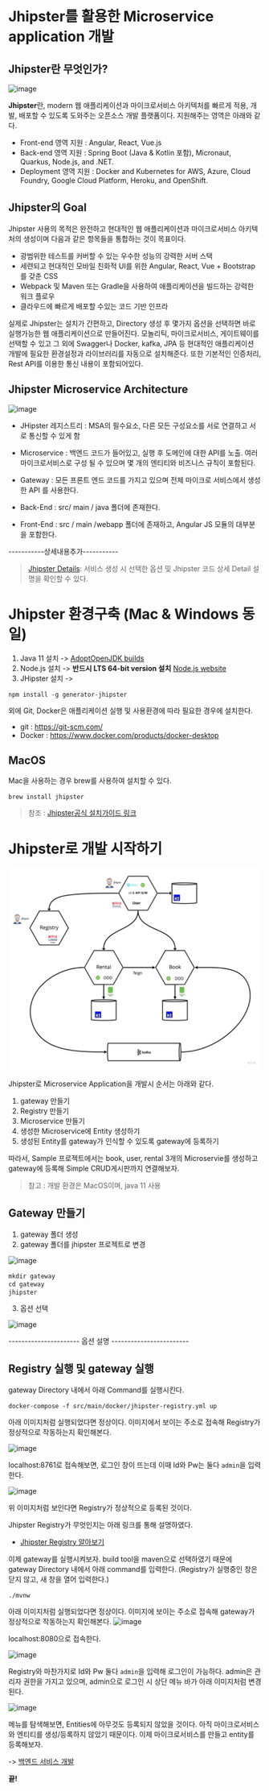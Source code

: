 # Jhipster를 활용한 Microservice application 개발

## Jhipster란 무엇인가?

![image](https://user-images.githubusercontent.com/18453570/81132833-b26d7c80-8f8a-11ea-8ce5-95b841fe6fae.png)

**Jhipster**란, modern 웹 애플리케이션과 마이크로서비스 아키텍처를 빠르게 적용, 개발, 배포할 수 있도록 도와주는 오픈소스 개발 플랫폼이다.
지원해주는 영역은 아래와 같다.

- Front-end 영역 지원 : Angular, React, Vue.js
- Back-end 영역 지원 : Spring Boot (Java & Kotlin 포함), Micronaut, Quarkus, Node.js, and .NET.
- Deployment 영역 지원 : Docker and Kubernetes for AWS, Azure, Cloud Foundry, Google Cloud Platform, Heroku, and OpenShift.

## Jhipster의 Goal

Jhipster 사용의 목적은 완전하고 현대적인 웹 애플리케이션과 마이크로서비스 아키텍처의 생성이며 다음과 같은 항목들을 통합하는 것이 목표이다.

- 광범위한 테스트를 커버할 수 있는 우수한 성능의 강력한 서버 스택
- 세련되고 현대적인 모바일 친화적 UI를 위한 Angular, React, Vue + Bootstrap를 갖춘 CSS
- Webpack 및 Maven 또는 Gradle을 사용하여 애플리케이션을 빌드하는 강력한 워크 플로우
- 클라우드에 빠르게 배포할 수있는 코드 기반 인프라
  
실제로 Jhipster는 설치가 간편하고, Directory 생성 후 몇가지 옵션을 선택하면 바로 실행가능한 웹 애플리케이션으로 만들어진다. 모놀리틱, 마이크로서비스, 게이트웨이를 선택할 수 있고 그 외에 Swagger나 Docker, kafka, JPA 등 현대적인 애플리케이션 개발에 필요한 환경설정과 라이브러리를 자동으로 설치해준다. 또한 기본적인 인증처리, Rest API를 이용한 통신 내용이 포함되어있다.
## Jhipster Microservice Architecture

![image](https://user-images.githubusercontent.com/18453570/81143306-806d1200-8fac-11ea-9c7f-3506f51fccd8.png)

- JHipster 레지스트리 : MSA의 필수요소, 다른 모든 구성요소를 서로 연결하고 서로 통신할 수 있게 함

- Microservice : 백엔드 코드가 들어있고, 실행 후 도메인에 대한 API를 노출. 여러 마이크로서비스로 구성 될 수 있으며 몇 개의 엔티티와 비즈니스 규칙이 포함된다.

- Gateway : 모든 프론트 엔드 코드를 가지고 있으며 전체 마이크로 서비스에서 생성한 API 를 사용한다.

- Back-End : src/ main / java 폴더에 존재한다.

- Front-End : src / main /webapp 폴더에 존재하고, Angular JS 모듈의 대부분을 포함한다.

-----------상세내용추가-----------

> [Jhipster Details](/contents/jhipster_details.md): 서비스 생성 시 선택한 옵션 및 Jhipster 코드 상세 Detail 설명을 확인할 수 있다.


# Jhipster 환경구축 (Mac & Windows 동일)

1. Java 11 설치 ->  [AdoptOpenJDK builds](https://adoptopenjdk.net/)
2. Node.js 설치 -> **반드시 LTS 64-bit version 설치** [Node.js website](https://nodejs.org/en/) 
3. JHipster 설치 -> 
```
npm install -g generator-jhipster
```

외에 Git, Docker은 애플리케이션 실행 및 사용환경에 따라 필요한 경우에 설치한다.

- git : https://git-scm.com/
- Docker : https://www.docker.com/products/docker-desktop

## MacOS

Mac을 사용하는 경우 brew를 사용하여 설치할 수 있다. 

```
brew install jhipster
```

> 참조 : [Jhipster공식 설치가이드 링크](https://www.jhipster.tech/installation/)

# Jhipster로 개발 시작하기

![image](https://github.com/CNAPS-MSA/CNAPS3/blob/master/img/firstArchitecture.jpg)


Jhipster로 Microservice Application을 개발시 순서는 아래와 같다.

1. gateway 만들기
  1. Registry 만들기
2. Microservice 만들기
3. 생성한 Microservice에 Entity 생성하기
4. 생성된 Entity를 gateway가 인식할 수 있도록 gateway에 등록하기

따라서, Sample 프로젝트에서는 book, user, rental 3개의 Microservie를 생성하고 gateway에 등록해 Simple CRUD게시판까지 연결해보자.

> 참고 : 개발 환경은 MacOS이며, java 11 사용

## Gateway 만들기

1. gateway 폴더 생성
2. gateway 폴더를 jhipster 프로젝트로 변경

![image](https://user-images.githubusercontent.com/18453570/81142695-42232300-8fab-11ea-88a2-50a2cf6d900b.png)

```
mkdir gateway
cd gateway
jhipster
```

3. 옵션 선택

![image](https://user-images.githubusercontent.com/18453570/81142883-c2e21f00-8fab-11ea-80eb-dee5b067068a.png)

---------------------- 옵션 설명 ------------------------

## Registry 실행 및 gateway 실행

gateway Directory 내에서 아래 Command를 실행시킨다.

```
docker-compose -f src/main/docker/jhipster-registry.yml up
```
아래 이미지처럼 실행되었다면 정상이다.
이미지에서 보이는 주소로 접속해 Registry가 정상적으로 작동하는지 확인해본다.

![image](https://user-images.githubusercontent.com/18453570/81143823-b8c12000-8fad-11ea-83a3-112844067438.png)

localhost:8761로 접속해보면, 로그인 창이 뜨는데 이때 Id와 Pw는 둘다 `admin`을 입력한다.

![image](https://user-images.githubusercontent.com/18453570/81143960-0b9ad780-8fae-11ea-9f6f-8d358c46547d.png)

위 이미지처럼 보인다면 Registry가 정상적으로 등록된 것이다.

Jhipster Registry가 무엇인지는 아래 링크를 통해 설명하였다.

- [Jhipster Registry 알아보기](/contents/jhipster_registry.md)

이제 gateway를 실행시켜보자.
build tool을 maven으로 선택하였기 때문에 gateway Directory 내에서 아래 command를 입력한다. (Registry가 실행중인 창은 닫지 않고, 새 창을 열어 입력한다.)

```
./mvnw
```
아래 이미지처럼 실행되었다면 정상이다. 
이미지에 보이는 주소로 접속해 gateway가 정상적으로 작동하는지 확인해본다.
![image](https://user-images.githubusercontent.com/18453570/81144345-cb882480-8fae-11ea-8417-967b21ece2f4.png)

localhost:8080으로 접속한다. 

![image](https://user-images.githubusercontent.com/18453570/81144436-02f6d100-8faf-11ea-8cbe-359bdbdd828a.png)

Registry와 마찬가지로 Id와 Pw 둘다 `admin`을 입력해 로그인이 가능하다.
admin은 관리자 권한을 가지고 있으며, admin으로 로그인 시 상단 메뉴 바가 아래 이미지처럼 변경된다.

![image](https://user-images.githubusercontent.com/18453570/81144563-4e10e400-8faf-11ea-81c2-e1e5d463ad7a.png)

메뉴를 탐색해보면, Entities에 아무것도 등록되지 않았을 것이다. 아직 마이크로서비스와 엔티티를 생성/등록하지 않았기 때문이다. 이제 마이크로서비스를 만들고 entity를 등록해보자.

-> [백엔드 서비스 개발](/contents/jhipster_guide2.md)


**끝!**



